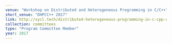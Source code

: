 ```yaml
---
venue: "Workshop on Distributed and Heterogeneous Programming in C/C++"
short_venue: "DHPCC++ 2017"
link: http://sycl.tech/distributed-heterogeneous-programming-in-c-cpp-dhpccpp17.html
collection: committees
type: "Program Committee Member"
year: 2017
---
```

